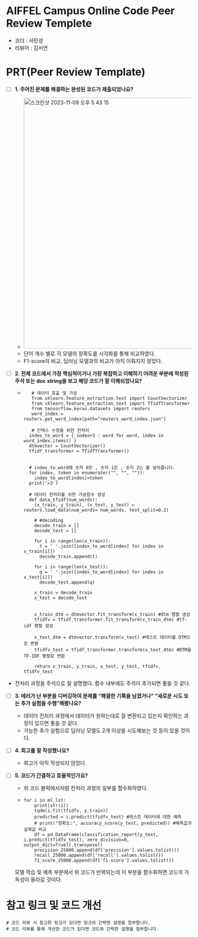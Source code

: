 # AIFFEL Campus Online Code Peer Review Templete
- 코더 : 서민성
- 리뷰어 : 김서연


# PRT(Peer Review Template)
- [ ]  **1. 주어진 문제를 해결하는 완성된 코드가 제출되었나요?**
    - <img width="680" alt="스크린샷 2023-11-09 오후 5 43 15" src="https://github.com/minsung6333/AIFFEL_Quest/assets/112914475/fb62f91c-6536-44dd-8e41-f0b2763816b4">
    - 단어 개수 별로 각 모델의 정확도를 시각화를 통해 비교하였다.
    - F1-score의 비교, 딥러닝 모델과의 비교가 아직 이뤄지지 않았다.
    
- [ ]  **2. 전체 코드에서 가장 핵심적이거나 가장 복잡하고 이해하기 어려운 부분에 작성된 
주석 또는 doc string을 보고 해당 코드가 잘 이해되었나요?**
    - ```python3
         # 데이터 호출 및 가공
         from sklearn.feature_extraction.text import CountVectorizer
         from sklearn.feature_extraction.text import TfidfTransformer
         from tensorflow.keras.datasets import reuters
         word_index = reuters.get_word_index(path="reuters_word_index.json")
        
         # 인덱스 수정을 위한 전처리
        index_to_word = { index+3 : word for word, index in word_index.items() }
        dtmvector = CountVectorizer()
        tfidf_transformer = TfidfTransformer()
        
        
        # index_to_word에 숫자 0은 , 숫자 1은 , 숫자 2는 를 넣어줍니다.
        for index, token in enumerate(("", "", "")):
          index_to_word[index]=token
        print('=3')
        
        # 데이터 전처리를 위한 가공함수 생성
        def data_tfidf(num_words):
          (x_train, y_train), (x_test, y_test) = reuters.load_data(num_words= num_words, test_split=0.2)
        
          # #decoding
          decode_train = []
          decode_test = []
        
          for i in range(len(x_train)):
            t = ' '.join([index_to_word[index] for index in x_train[i]])
            decode_train.append(t)
        
          for i in range(len(x_test)):
            q = ' '.join([index_to_word[index] for index in x_test[i]])
            decode_test.append(q)
        
          x_train = decode_train
          x_test = decode_test
        
        
          x_train_dtm = dtmvector.fit_transform(x_train) #dtm 행렬 생성
          tfidfv = tfidf_transformer.fit_transform(x_train_dtm) #tf-idf 행렬 생성
        
          x_test_dtm = dtmvector.transform(x_test) #테스트 데이터를 DTM으로 변환
          tfidfv_test = tfidf_transformer.transform(x_test_dtm) #DTM을 TF-IDF 행렬로 변환
        
          return x_train, y_train, x_test, y_test, tfidfv, tfidfv_test
      ```
  - 전처리 과정을 주석으로 잘 설명했다. 함수 내부에도 주석이 추가되면 좋을 것 같다.
        
- [ ]  **3. 에러가 난 부분을 디버깅하여 문제를 “해결한 기록을 남겼거나” 
”새로운 시도 또는 추가 실험을 수행”해봤나요?**
    - 데이터 전처리 과정에서 데이터가 원하는대로 잘 변환되고 있는지 확인하는 과정이 있으면 좋을 것 같다.
    - 가능한 추가 실험으로 딥러닝 모델도 2개 이상을 시도해보는 것 등이 있을 것이다.
        
- [ ]  **4. 회고를 잘 작성했나요?**
    - 회고가 아직 작성되지 않았다.
        
- [ ]  **5. 코드가 간결하고 효율적인가요?**
    - 위 코드 블럭에서처럼 전처리 과정의 일부를 함수화하였다.
    - ```python3
      for i in ml_lst:
          print(str(i))
          tqdm(i.fit(tfidfv, y_train))
          predicted = i.predict(tfidfv_test) #테스트 데이터에 대한 예측
          # print("정확도:", accuracy_score(y_test, predicted)) #예측값과 실제값 비교
          df = pd.DataFrame(classification_report(y_test, i.predict(tfidfv_test), zero_division=0, output_dict=True)).transpose()
          precision_25000.append(df['precision'].values.tolist())
          recall_25000.append(df['recall'].values.tolist())
          f1_score_25000.append(df['f1-score'].values.tolist())
      ```
    모델 학습 및 예측 부분에서 위 코드가 반복되는데 이 부분을 함수화하면 코드의 가독성이 올라갈 것이다.

# 참고 링크 및 코드 개선
```
# 코드 리뷰 시 참고한 링크가 있다면 링크와 간략한 설명을 첨부합니다.
# 코드 리뷰를 통해 개선한 코드가 있다면 코드와 간략한 설명을 첨부합니다.
```
